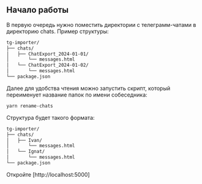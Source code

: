 ## Начало работы

В первую очередь нужно поместить директории с телеграмм-чатами в директорию chats.
Пример структуры:

```bash
tg-importer/
├── chats/
│   ├── ChatExport_2024-01-01/
│       └── messages.html
│   └── ChatExport_2024-01-02/
│       └── messages.html
└── package.json
```

Далее для удобства чтения можно запустить скрипт, который переименует название папок по имени собеседника:

```bash
yarn rename-chats
```

Структура будет такого формата:

```bash
tg-importer/
├── chats/
│   ├── Ivan/
│       └── messages.html
│   └── Ignat/
│       └── messages.html
└── package.json
```

Откройте [http://localhost:5000]
